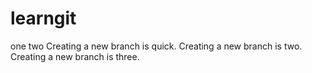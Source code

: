 # learngit
one two
Creating a new branch is quick.
Creating a new branch is two.
Creating a new branch is three.
